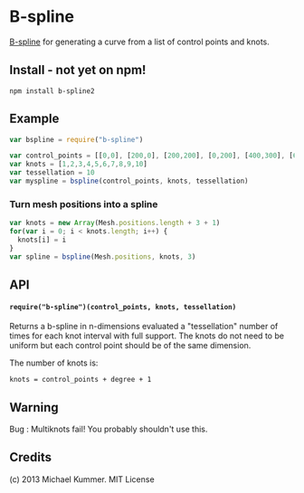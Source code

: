 B-spline
=============
[B-spline](http://en.wikipedia.org/wiki/B-spline) for generating a curve from a list of control points and knots.

## Install - not yet on npm!

    npm install b-spline2
    
## Example

```javascript
var bspline = require("b-spline")

var control_points = [[0,0], [200,0], [200,200], [0,200], [400,300], [600,200], [100,100]]
var knots = [1,2,3,4,5,6,7,8,9,10]
var tessellation = 10
var myspline = bspline(control_points, knots, tessellation)
```

### Turn mesh positions into a spline
```javascript
var knots = new Array(Mesh.positions.length + 3 + 1)
for(var i = 0; i < knots.length; i++) {
  knots[i] = i
}
var spline = bspline(Mesh.positions, knots, 3)
```

## API

#### `require("b-spline")(control_points, knots, tessellation)`
Returns a b-spline in n-dimensions evaluated a "tessellation" number of times for each knot interval with full support.  The knots do not need to be uniform but each control point should be of the same dimension.

The number of knots is:

	knots = control_points + degree + 1

## Warning
Bug : Multiknots fail!  You probably shouldn't use this.

## Credits
(c) 2013 Michael Kummer. MIT License
